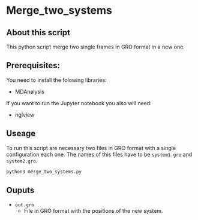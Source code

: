 # Merge_two_systems

## About this script
This python script merge two single frames in GRO format in a new one. 

## Prerequisites:
You need to install the folowing libraries:
* MDAnalysis

If you want to run the Jupyter notebook you also will need:
* nglview

## Useage
To run this script are necessary two files in GRO format with a single configuration each one. The names of this files have to be  `system1.gro` and `system2.gro`.

```bash
python3 merge_two_systems.py
```

## Ouputs
* `out.gro`
  * File in GRO format with the positions of the new system. 
